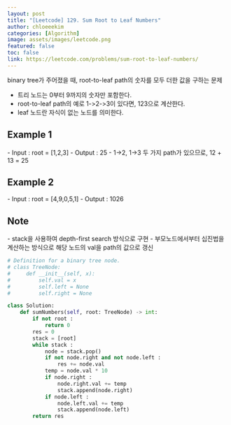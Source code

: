 ```yaml
---
layout: post
title: "[Leetcode] 129. Sum Root to Leaf Numbers"
author: chloeeekim
categories: [Algorithm]
image: assets/images/leetcode.png
featured: false
toc: false
link: https://leetcode.com/problems/sum-root-to-leaf-numbers/
---
```


binary tree가 주어졌을 때, root-to-leaf path의 숫자를 모두 더한 값을 구하는 문제
- 트리 노드는 0부터 9까지의 숫자만 포함한다.
- root-to-leaf path의 예로 1->2->3이 있다면, 123으로 계산한다.
- leaf 노드란 자식이 없는 노드를 의미한다.

<h2>Example 1</h2>
- Input : root = [1,2,3]
- Output : 25
- 1->2, 1->3 두 가지 path가 있으므로, 12 + 13 = 25

<h2>Example 2</h2>
- Input : root = [4,9,0,5,1]
- Output : 1026

<h2>Note</h2>
- stack을 사용하여 depth-first search 방식으로 구현
- 부모노드에서부터 십진법을 계산하는 방식으로 해당 노드의 val을 path의 값으로 갱신

```python
# Definition for a binary tree node.
# class TreeNode:
#     def __init__(self, x):
#         self.val = x
#         self.left = None
#         self.right = None

class Solution:
    def sumNumbers(self, root: TreeNode) -> int:
        if not root :
            return 0
        res = 0
        stack = [root]
        while stack :
            node = stack.pop()            
            if not node.right and not node.left :
                res += node.val
            temp = node.val * 10
            if node.right :
                node.right.val += temp
                stack.append(node.right)
            if node.left :
                node.left.val += temp
                stack.append(node.left)     
        return res
```
